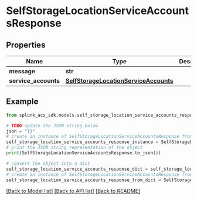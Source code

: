 # SelfStorageLocationServiceAccountsResponse


## Properties

Name | Type | Description | Notes
------------ | ------------- | ------------- | -------------
**message** | **str** |  | 
**service_accounts** | [**SelfStorageLocationServiceAccounts**](SelfStorageLocationServiceAccounts.md) |  | [optional] 

## Example

```python
from splunk_acs_sdk.models.self_storage_location_service_accounts_response import SelfStorageLocationServiceAccountsResponse

# TODO update the JSON string below
json = "{}"
# create an instance of SelfStorageLocationServiceAccountsResponse from a JSON string
self_storage_location_service_accounts_response_instance = SelfStorageLocationServiceAccountsResponse.from_json(json)
# print the JSON string representation of the object
print(SelfStorageLocationServiceAccountsResponse.to_json())

# convert the object into a dict
self_storage_location_service_accounts_response_dict = self_storage_location_service_accounts_response_instance.to_dict()
# create an instance of SelfStorageLocationServiceAccountsResponse from a dict
self_storage_location_service_accounts_response_from_dict = SelfStorageLocationServiceAccountsResponse.from_dict(self_storage_location_service_accounts_response_dict)
```
[[Back to Model list]](../README.md#documentation-for-models) [[Back to API list]](../README.md#documentation-for-api-endpoints) [[Back to README]](../README.md)


